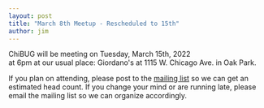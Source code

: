 ```yaml
---
layout: post
title: "March 8th Meetup - Rescheduled to 15th"
author: jim
---
```


ChiBUG will be meeting on
Tuesday, March 15th, 2022	
at
6pm
at
our usual place: Giordano's at 1115 W. Chicago Ave. in Oak Park.

If you plan on attending, please post to the
[mailing list](https://groups.io/g/chibug)
so we can get an estimated head count.
If you change your mind or are running late, please email the mailing list so
we can organize accordingly.
